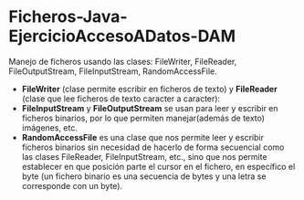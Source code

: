 # Ficheros-Java-EjercicioAccesoADatos-DAM
Manejo de ficheros usando las clases: FileWriter, FileReader, FileOutputStream, FileInputStream, RandomAccessFile.

- **FileWriter** (clase permite escribir en ficheros de texto) y **FileReader** (clase que lee ficheros de texto caracter a caracter):
- **FileInputStream** y **FileOutputStream** se usan para leer y escribir en ficheros binarios, por lo que permiten manejar(además de texto) imágenes, etc.
- **RandomAccessFile** es una clase que nos permite leer y escribir ficheros binarios sin necesidad de hacerlo de forma secuencial como las clases FileReader, FileInputStream, etc., sino que nos permite establecer en que posición parte el cursor en el fichero, en específico el byte (un fichero binario es una secuencia de bytes y una letra se corresponde con un byte).
